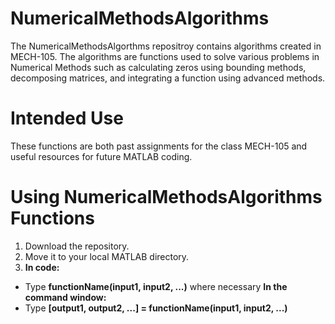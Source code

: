 # NumericalMethodsAlgorithms
The NumericalMethodsAlgorthms repositroy contains algorithms created in MECH-105. The algorithms are functions used to solve various problems in Numerical Methods such as calculating zeros using bounding methods, decomposing matrices, and integrating a function using advanced methods.

# Intended Use
These functions are both past assignments for the class MECH-105 and useful resources for future MATLAB coding.

# Using NumericalMethodsAlgorithms Functions
1. Download the repository.
2. Move it to your local MATLAB directory.
3. **In code:**
* Type **functionName(input1, input2, ...)** where necessary
**In the command window:**
* Type **[output1, output2, ...] = functionName(input1, input2, ...)** 
